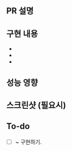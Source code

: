 ## PR 설명
<!-- 이 PR에서 변경한 내용을 간략히 설명. -->

## 구현 내용
<!-- 주요 변경 사항들을 불릿 포인트로 나열. -->
- 
- 
- 

## 성능 영향
<!-- 성능에 영향을 미치는 변경사항인 경우 설명. -->

## 스크린샷 (필요시)
<!-- 성능 향상 그래프나 모델 추론 결과 이미지 첨부. -->

## To-do
<!-- 해당 pr 과 관련해서 아직 구현이 안된 부분이 있다면 다음 task 로 진행하면 좋을 거 작성. -->
- [ ] ~ 구현하기.
